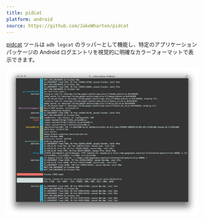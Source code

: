 ```yaml
---
title: pidcat
platform: android
source: https://github.com/JakeWharton/pidcat
---
```


[pidcat](https://github.com/JakeWharton/pidcat) ツールは `adb logcat` のラッパーとして機能し、特定のアプリケーションパッケージの Android ログエントリを視覚的に明確なカラーフォーマットで表示できます。

<img src="https://raw.githubusercontent.com/JakeWharton/pidcat/master/screen.png"/>
